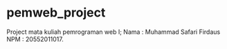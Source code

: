 # pemweb_project
Project mata kuliah pemrograman web I;
Nama : Muhammad Safari Firdaus NPM : 20552011017.
